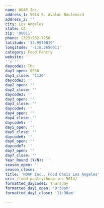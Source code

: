 ```yaml
---
name: HOAP Inc.
address_1: 5014 S. Avalon Boulevard
address_2: ''
city: Los Angeles
state: CA
zip: '90011'
phone: (323)232-7256
latitude: '33.9970819'
longitude: '-118.2650011'
category: Food Pantry
website: ''
'': ''
daycode1: Thu
day1_open: 0930
day1_close: '1130'
daycode2: ''
day2_open: ''
day2_close: ''
daycode3: ''
day3_open: ''
day3_close: ''
daycode4: ''
day4_open: ''
day4_close: ''
daycode5: ''
day5_open: ''
day5_close: ''
daycode6: ''
day6_open: ''
daycode7: ''
day7_open: ''
day7_close: ''
Year_Round (Y/N): ''
season_open: ''
season_close: ''
title: 'HOAP Inc., Food Oasis Los Angeles'
uri: /food-pantry/hoap-inc-5014/
formatted_daycode1: Thursday
formatted_day1_open: '9:30am'
formatted_day1_close: '11:30am'

---
```

